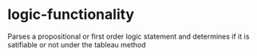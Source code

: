 # logic-functionality

Parses a propositional or first order logic statement and determines if it is satifiable or not under the tableau method